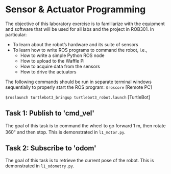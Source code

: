 # Sensor & Actuator Programming

The objective of this laboratory exercise is to familiarize with the equipment and software that will be used for all labs and the project in ROB301. In particular:
* To learn about the robot’s hardware and its suite of sensors
* To learn how to write ROS programs to command the robot, i.e., 
  * How to write a simple Python ROS node
  * How to upload to the Waffle Pi
  * How to acquire data from the sensors
  * How to drive the actuators
  
The following commands should be run in separate terminal windows sequentially to properly start the ROS program:
```$roscore``` [Remote PC]

```$roslaunch turtlebot3_bringup turtlebot3_robot.launch``` [TurtleBot]

## Task 1: Publish to 'cmd_vel' 
The goal of this task is to command the wheel to go forward 1 m, then rotate 360<sup>◦</sup> and then stop. This is demonstrated in `l1_motor.py`.

## Task 2: Subscribe to 'odom'
The goal of this task is to retrieve the current pose of the robot. This is demonstrated in `l1_odometry.py`.
